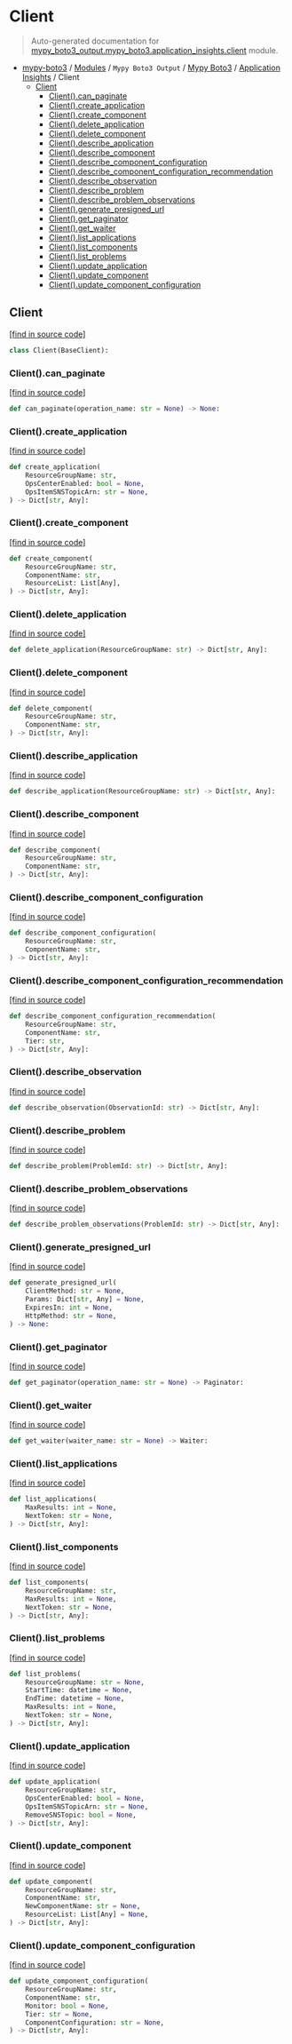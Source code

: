 # Client

> Auto-generated documentation for [mypy_boto3_output.mypy_boto3.application_insights.client](https://github.com/vemel/mypy_boto3/blob/master/mypy_boto3_output/mypy_boto3/application_insights/client.py) module.

- [mypy-boto3](../../../README.md#mypy_boto3) / [Modules](../../../MODULES.md#mypy-boto3-modules) / `Mypy Boto3 Output` / [Mypy Boto3](../index.md#mypy-boto3) / [Application Insights](index.md#application-insights) / Client
    - [Client](#client)
        - [Client().can_paginate](#clientcan_paginate)
        - [Client().create_application](#clientcreate_application)
        - [Client().create_component](#clientcreate_component)
        - [Client().delete_application](#clientdelete_application)
        - [Client().delete_component](#clientdelete_component)
        - [Client().describe_application](#clientdescribe_application)
        - [Client().describe_component](#clientdescribe_component)
        - [Client().describe_component_configuration](#clientdescribe_component_configuration)
        - [Client().describe_component_configuration_recommendation](#clientdescribe_component_configuration_recommendation)
        - [Client().describe_observation](#clientdescribe_observation)
        - [Client().describe_problem](#clientdescribe_problem)
        - [Client().describe_problem_observations](#clientdescribe_problem_observations)
        - [Client().generate_presigned_url](#clientgenerate_presigned_url)
        - [Client().get_paginator](#clientget_paginator)
        - [Client().get_waiter](#clientget_waiter)
        - [Client().list_applications](#clientlist_applications)
        - [Client().list_components](#clientlist_components)
        - [Client().list_problems](#clientlist_problems)
        - [Client().update_application](#clientupdate_application)
        - [Client().update_component](#clientupdate_component)
        - [Client().update_component_configuration](#clientupdate_component_configuration)

## Client

[[find in source code]](https://github.com/vemel/mypy_boto3/blob/master/mypy_boto3_output/mypy_boto3/application_insights/client.py#L13)

```python
class Client(BaseClient):
```

### Client().can_paginate

[[find in source code]](https://github.com/vemel/mypy_boto3/blob/master/mypy_boto3_output/mypy_boto3/application_insights/client.py#L16)

```python
def can_paginate(operation_name: str = None) -> None:
```

### Client().create_application

[[find in source code]](https://github.com/vemel/mypy_boto3/blob/master/mypy_boto3_output/mypy_boto3/application_insights/client.py#L20)

```python
def create_application(
    ResourceGroupName: str,
    OpsCenterEnabled: bool = None,
    OpsItemSNSTopicArn: str = None,
) -> Dict[str, Any]:
```

### Client().create_component

[[find in source code]](https://github.com/vemel/mypy_boto3/blob/master/mypy_boto3_output/mypy_boto3/application_insights/client.py#L29)

```python
def create_component(
    ResourceGroupName: str,
    ComponentName: str,
    ResourceList: List[Any],
) -> Dict[str, Any]:
```

### Client().delete_application

[[find in source code]](https://github.com/vemel/mypy_boto3/blob/master/mypy_boto3_output/mypy_boto3/application_insights/client.py#L35)

```python
def delete_application(ResourceGroupName: str) -> Dict[str, Any]:
```

### Client().delete_component

[[find in source code]](https://github.com/vemel/mypy_boto3/blob/master/mypy_boto3_output/mypy_boto3/application_insights/client.py#L39)

```python
def delete_component(
    ResourceGroupName: str,
    ComponentName: str,
) -> Dict[str, Any]:
```

### Client().describe_application

[[find in source code]](https://github.com/vemel/mypy_boto3/blob/master/mypy_boto3_output/mypy_boto3/application_insights/client.py#L45)

```python
def describe_application(ResourceGroupName: str) -> Dict[str, Any]:
```

### Client().describe_component

[[find in source code]](https://github.com/vemel/mypy_boto3/blob/master/mypy_boto3_output/mypy_boto3/application_insights/client.py#L49)

```python
def describe_component(
    ResourceGroupName: str,
    ComponentName: str,
) -> Dict[str, Any]:
```

### Client().describe_component_configuration

[[find in source code]](https://github.com/vemel/mypy_boto3/blob/master/mypy_boto3_output/mypy_boto3/application_insights/client.py#L55)

```python
def describe_component_configuration(
    ResourceGroupName: str,
    ComponentName: str,
) -> Dict[str, Any]:
```

### Client().describe_component_configuration_recommendation

[[find in source code]](https://github.com/vemel/mypy_boto3/blob/master/mypy_boto3_output/mypy_boto3/application_insights/client.py#L61)

```python
def describe_component_configuration_recommendation(
    ResourceGroupName: str,
    ComponentName: str,
    Tier: str,
) -> Dict[str, Any]:
```

### Client().describe_observation

[[find in source code]](https://github.com/vemel/mypy_boto3/blob/master/mypy_boto3_output/mypy_boto3/application_insights/client.py#L67)

```python
def describe_observation(ObservationId: str) -> Dict[str, Any]:
```

### Client().describe_problem

[[find in source code]](https://github.com/vemel/mypy_boto3/blob/master/mypy_boto3_output/mypy_boto3/application_insights/client.py#L71)

```python
def describe_problem(ProblemId: str) -> Dict[str, Any]:
```

### Client().describe_problem_observations

[[find in source code]](https://github.com/vemel/mypy_boto3/blob/master/mypy_boto3_output/mypy_boto3/application_insights/client.py#L75)

```python
def describe_problem_observations(ProblemId: str) -> Dict[str, Any]:
```

### Client().generate_presigned_url

[[find in source code]](https://github.com/vemel/mypy_boto3/blob/master/mypy_boto3_output/mypy_boto3/application_insights/client.py#L79)

```python
def generate_presigned_url(
    ClientMethod: str = None,
    Params: Dict[str, Any] = None,
    ExpiresIn: int = None,
    HttpMethod: str = None,
) -> None:
```

### Client().get_paginator

[[find in source code]](https://github.com/vemel/mypy_boto3/blob/master/mypy_boto3_output/mypy_boto3/application_insights/client.py#L89)

```python
def get_paginator(operation_name: str = None) -> Paginator:
```

### Client().get_waiter

[[find in source code]](https://github.com/vemel/mypy_boto3/blob/master/mypy_boto3_output/mypy_boto3/application_insights/client.py#L93)

```python
def get_waiter(waiter_name: str = None) -> Waiter:
```

### Client().list_applications

[[find in source code]](https://github.com/vemel/mypy_boto3/blob/master/mypy_boto3_output/mypy_boto3/application_insights/client.py#L97)

```python
def list_applications(
    MaxResults: int = None,
    NextToken: str = None,
) -> Dict[str, Any]:
```

### Client().list_components

[[find in source code]](https://github.com/vemel/mypy_boto3/blob/master/mypy_boto3_output/mypy_boto3/application_insights/client.py#L103)

```python
def list_components(
    ResourceGroupName: str,
    MaxResults: int = None,
    NextToken: str = None,
) -> Dict[str, Any]:
```

### Client().list_problems

[[find in source code]](https://github.com/vemel/mypy_boto3/blob/master/mypy_boto3_output/mypy_boto3/application_insights/client.py#L109)

```python
def list_problems(
    ResourceGroupName: str = None,
    StartTime: datetime = None,
    EndTime: datetime = None,
    MaxResults: int = None,
    NextToken: str = None,
) -> Dict[str, Any]:
```

### Client().update_application

[[find in source code]](https://github.com/vemel/mypy_boto3/blob/master/mypy_boto3_output/mypy_boto3/application_insights/client.py#L120)

```python
def update_application(
    ResourceGroupName: str,
    OpsCenterEnabled: bool = None,
    OpsItemSNSTopicArn: str = None,
    RemoveSNSTopic: bool = None,
) -> Dict[str, Any]:
```

### Client().update_component

[[find in source code]](https://github.com/vemel/mypy_boto3/blob/master/mypy_boto3_output/mypy_boto3/application_insights/client.py#L130)

```python
def update_component(
    ResourceGroupName: str,
    ComponentName: str,
    NewComponentName: str = None,
    ResourceList: List[Any] = None,
) -> Dict[str, Any]:
```

### Client().update_component_configuration

[[find in source code]](https://github.com/vemel/mypy_boto3/blob/master/mypy_boto3_output/mypy_boto3/application_insights/client.py#L140)

```python
def update_component_configuration(
    ResourceGroupName: str,
    ComponentName: str,
    Monitor: bool = None,
    Tier: str = None,
    ComponentConfiguration: str = None,
) -> Dict[str, Any]:
```
